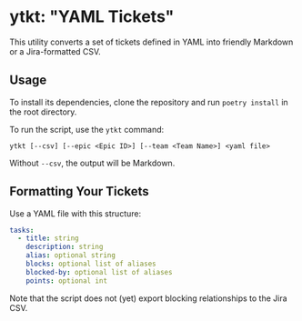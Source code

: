 # ytkt: "YAML Tickets"

This utility converts a set of tickets defined in YAML into friendly
Markdown or a Jira-formatted CSV.

## Usage

To install its dependencies, clone the repository and run `poetry install`
in the root directory.

To run the script, use the `ytkt` command:

```
ytkt [--csv] [--epic <Epic ID>] [--team <Team Name>] <yaml file>
```

Without `--csv`, the output will be Markdown.

## Formatting Your Tickets

Use a YAML file with this structure:

```yaml
tasks:
  - title: string
    description: string
    alias: optional string
    blocks: optional list of aliases
    blocked-by: optional list of aliases
    points: optional int
```

Note that the script does not (yet) export blocking relationships to the
Jira CSV.
